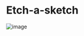 # Etch-a-sketch
![image](https://user-images.githubusercontent.com/95043218/220967258-6b3a1468-a433-498c-b08e-f8d5b084f71f.png)

